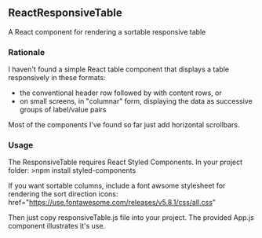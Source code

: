 ## ReactResponsiveTable
A React component for rendering a sortable responsive table

### Rationale
I haven't found a simple React table component that displays a table responsively in these formats:
- the conventional header row followed by with content rows, or
- on small screens, in "columnar" form, displaying the data as successive groups of label/value pairs  

Most of the components I've found so far just add horizontal scrollbars. 

### Usage
The ResponsiveTable requires React Styled Components. In your project folder: 
    >npm install styled-components

If you want sortable columns, include a font awsome stylesheet for rendering the sort direction icons:
    href="https://use.fontawesome.com/releases/v5.8.1/css/all.css"

Then just copy responsiveTable.js file into your project. The provided App.js component illustrates it's use.  
